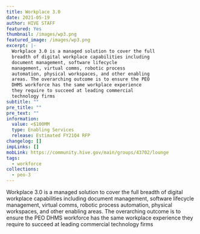 ```yaml
---
title: Workplace 3.0
date: 2021-05-19
author: HIVE STAFF
featured: Yes
thumbnail: /images/wp3.png
featured_image: /images/wp3.png
excerpt: |-
  Workplace 3.0 is a managed solution to cover the full 
  breadth of digital workplace capabilities including 
  document management, software lifecycle 
  management, virtual comms, robotic process 
  automation, physical workspaces, and other enabling 
  areas. The overarching outcome is to ensure the PEO 
  DHMS workforce has the same workplace experience 
  they require to succeed at leading commercial 
  technology firms
subtitle: ""
pre_title: ""
pre_text: ""
information:
  value: <$100MM
  type: Enabling Services
  release: Estimated FY21Q4 RFP
changelog: []
impLinks: []
mobLink: https://community.hive.gov/main/groups/43702/lounge
tags:
  - workforce
collections:
  - peo-3
---
```

Workplace 3.0 is a managed solution to cover the full breadth of digital workplace capabilities including document management, software lifecycle management, virtual comms, robotic process automation, physical workspaces, and other enabling areas. The overarching outcome is to ensure the PEO DHMS workforce has the same workplace experience they require to succeed at leading commercial technology firms